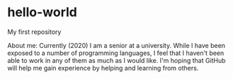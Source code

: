 # hello-world
My first repository

About me:
Currently (2020) I am a senior at a university. While I have been exposed to a number of programming languages, I feel that I haven't been able to work in any of them as much as I would like. I'm hoping that GitHub will help me gain experience by helping and learning from others. 
